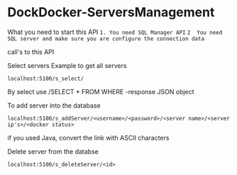 # DockDocker-ServersManagement

What you need to start this API
`1. You need SQL Manager API`
`2  You need SQL server and make sure you are configure the connection data`

call's to this API

Select servers
Example to get all servers
```
localhost:5100/s_select/
```
By select use /SELECT * FROM <table> WHERE <some filter>
-response JSON object

To add server into the database
```
localhost:5100/s_addServer/<username>/<password>/<server name>/<server ip's>/<docker status>
```
if you used Java, convert the link with ASCII characters

Delete server from the databse
```
localhost:5100/s_deleteServer/<id>
```
